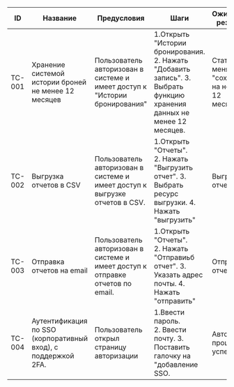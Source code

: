 | ID     | Название                       | Предусловия               | Шаги                                                             | Ожидаемый результат                              | Статус |
|--------|--------------------------------|----------------------------|------------------------------------------------------------------|--------------------------------------------------|--------|
| TC-001 | Хранение системой истории броней не менее 12 месяцев | Пользователь авторизован в системе и имеет доступ к "Истории бронирования"      | 1.Открыть "Истории бронирования. <br> 2. Нажать "Добавить запись". 3. Выбрать функцию хранения данных не менее 12 месяцев. | Статус меняется на "сохранено на не менее 12 месяцев". | Новый  |
| TC-002 | Выгрузка отчетов в CSV | Пользователь авторизован в системе и имеет доступ к выгрузке отчетов в CSV.   | 1.Открыть "Отчеты". <br> 2. Нажать "Выгрузить отчет". 3. Выбрать ресурс выгрузки. 4. Нажать "выгрузить" | Выгрузка отчета. | Новый  |
| TC-003 | Отправка отчетов на email | Пользователь авторизован в системе и имеет доступ к отправке отчетов по email. | 1.Открыть "Отчеты". <br> 2. Нажать "Отправиьб отчет". 3. Указать адрес почты. 4. Нажать "отправить" | Отправка отчета. | Новый  |
| TC-004 | Аутентификация по SSO (корпоративный вход), с поддержкой 2FA. | Пользователь открыл страницу авторизации      | 1.Ввести пароль. <br> 2. Ввести почту. 3. Поставить галочку на "добавление SSO. | Авторизация прошла успешно. | Новый  |
